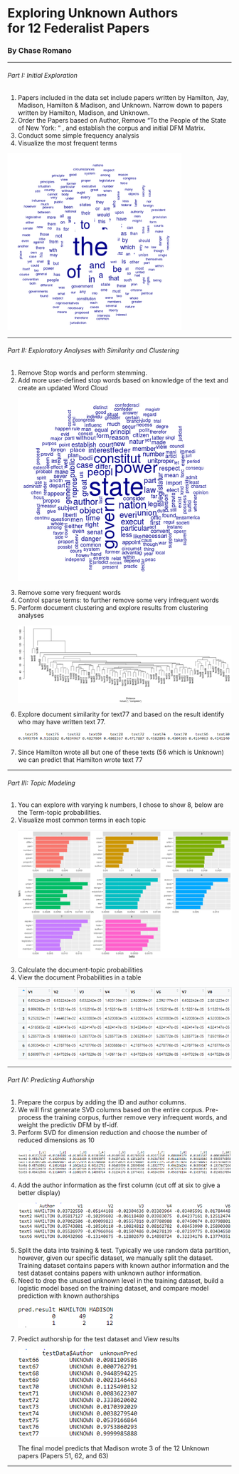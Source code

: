 # Exploring Unknown Authors <br> for 12 Federalist Papers

### By Chase Romano
 
<hr>

<h6>Part I: Initial Exploration</h6>
<ol>
  <li>Papers included in the data set include papers written by Hamilton, Jay, Madison, Hamilton & Madison, and Unknown.  Narrow down to papers written by Hamilton, Madison, and Unknown.</li>
  <li>Order the Papers based on Author, Remove “To the People of the State of New York: “ , and establish the corpus and initial DFM Matrix.</li>
  <li>Conduct some simple frequency analysis</li>
  <li>Visualize the most frequent terms</li>
</ol>

![alt test](/Images/WordCloud.png)

<hr>

<h6>Part II: Exploratory Analyses with Similarity and Clustering</h6>

<ol>
  <li>Remove Stop words and perform stemming.</li>
  <li>Add more user-defined stop words based on knowledge of the text and create an updated Word Cloud </li>
 
 ![alt test](/Images/WordCloud2.png)
 
  <li>Remove some very frequent words</li>
  <li>Control sparse terms: to further remove some very infrequent words</li>
   <li>Perform document clustering and explore results from clustering analyses</li>
   
   ![alt test](/Images/Cluster.png)
   
 <li>Explore document similarity for text77 and based on the result identify who may have written text 77.</li>
 
 ![alt test](/Images/DocSim.png)
 
 <li>Since Hamilton wrote all but one of these texts (56 which is Unknown) we can predict that Hamilton wrote text 77</li>
</ol>


<hr>

<h6>Part III: Topic Modeling</h6>
<ol>
  <li>You can explore with varying k numbers, I chose to show 8, below are the Term-topic probabilities.</li>
  <li>Visualize most common terms in each topic</li>
 
 
 ![alt test](/Images/TopicMod.png)
 
  <li>Calculate the document-topic probabilities</li>
  <li>View the document Probabilities in a table</li>
  
   ![alt test](/Images/DocProb.png)
  
</ol>
<hr>

<h6>Part IV: Predicting Authorship</h6>
<ol>
  <li>Prepare the corpus by adding the ID and author columns.</li>
  <li>We will first generate SVD columns based on the entire corpus.  Pre-process the training corpus, further remove very infrequent words, and weight the predictiv DFM by tf-idf.</li>
  <li>Perform SVD for dimension reduction and choose the number of reduced dimensions as 10</li>
 
  ![alt test](/Images/SVD1.png)
 
  <li>Add the author information as the first column (cut off at six to give a better display)</li>
  
  ![alt test](/Images/SVD2.png)
  
 <li>Split the data into training & test.  Typically we use random data partition, however, given our specific dataset, we manually split the dataset.  Training dataset contains papers with known author information and the test dataset contains papers with unknown author information.</li>
  <li>Need to drop the unused unknown level in the training dataset, build a logistic model based on the training dataset, and compare model prediction with known authorships</li>
  
  ![alt test](/Images/ConfMat.png)
  
 <li>Predict authorship for the test dataset and View results</li>
 
 ![alt test](/Images/Prediction.png)
 
 The final model predicts that Madison wrote 3 of the 12 Unknown papers (Papers 51, 62, and 63) 
 
</ol>
<hr>
